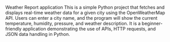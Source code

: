 Weather Report application
This is a simple Python project that fetches and displays real-time weather data for a given city using the OpenWeatherMap API.
Users can enter a city name, and the program will show the current temperature, humidity, pressure, and weather description.
It is a beginner-friendly application demonstrating the use of APIs, HTTP requests, and JSON data handling in Python.
